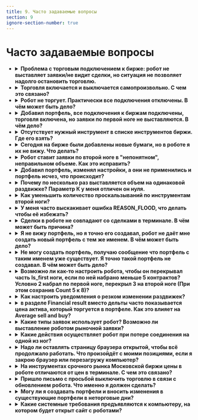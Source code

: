 ```yaml
---
title: 9. Часто задаваемые вопросы
section: 9
ignore-section-number: true
---
```


# Часто задаваемые вопросы

- <details>
    <summary><b>Проблема с торговым подключением к бирже: робот не выставляет заявки/не видит сделки, но ситуация не позволяет надолго остановить торговлю.</b></summary>

    1. Напишите письмо в поддержку с описанием проблемы;
    2. Выключите торговлю по всем портфелям, торгующим через данное транзакционное подключение, убедитесь, что не осталось активных заявок;
    3. Сбросьте статусы заявок по всем портфелям из пункта 2. Описание функционала `Reset statuses`[п.3.4.](03-getting-started.md#_3-4-управление-портфелями) ;
    4. Преподключите проблемное транзакционное подключение;
    5. Включите торговлю по портфелям из пункта 2;
    6. Если в течении пары часов проблема повторится, то выключите торговлю по всем портфелям, торгующим через данное транзакционное подключение, и больше не включайте, пока не получите ответ от поддержки.
    
    </details>

- <details>
    <summary><b>Торговля включается и выключается самопроизвольно. С чем это связано?</b></summary>

    Скорее всего задано расписание для торговли или специально задано такое поведение в формулах.
    
    </details>

- <details>
    <summary><b>Робот не торгует. Практически все подключения отключены. В чём может быть дело?</b></summary>

    Самая вероятная причина такого поведения - истёк срок лицензии. Проверьте сколько дней осталось до окончания лицензии. Количество дней до окончания лицензии можно увидеть в виджете `Robots` в строке таблицы, соотвествующей данному роботу, в столбце `Days paid`.
    
    </details>

- <details>
    <summary><b>Добавил портфель, все подключения к биржам подключены, торговля включена, но заявки по первой ноге не выставляются. В чём дело?</b></summary>

    При наведении на имя портфеля в списке портфелей появляется всплывающая подсказка. В ней отдельно для покупки и продажи первой ноги указывается, чего не хватает роботу для выставления заявки.
    Например, строка всплывающей подсказки для продажи портфеля имеет такой вид: "`sell: is signal=1, quantity=5, is valid market volume=1, is price check=0, is max not hedged=1, is orderbook valid=1`. `is_signal` означает, есть ли сигнал на покупку (т.е. либо мы сейчас котируем, либо выполняется условие на [Sell](05-params-description.md#p.sell) и [Lim_Sell](05-params-description.md#p.lim_s)). Если сигнал есть, то 1, иначе 0. Значения всех проверок могут быть только 0 или 1, если не указано иное. `quantity` показывает заявку какого объёма мы хотим выставить, исходя из заданных параметров портфеля. Заявка будет выставлена только при положительном значении объёма. Отрицательный объём не является ошибкой, это лишь результат расчётов. `is valid market volume` указывает прошла ли проверка на параметр [Market volume](05-params-description.md#p.mkt_volume). `is price check` указывает прошла ли проверка на параметр [Price check](05-params-description.md#p.price_check). `is max not hedged` указывает на выполнение или невыполнение условия [Max not hedget](05-params-description.md#p.max_not_hedged) для заявок по второй ноге. `is orderbook valid` отвечает за внешние признаки валидности стакана. Если стороны стакана на покупку и продажу пересекаются, то стакан не считается валидным. Таким образом, заявка выставляется только когда все значения больше нуля.
    
    </details>
    
- <details>
    <summary><b>Отсутствует нужный инструмент в списке инструментов биржи. Где его взять?</b></summary>

    Список бумаг в роботе обновляется каждое утро в 6:05 по времени сервера, время сервера можно посмотреть в виджете `Robots` в строке таблицы, соотвествующей данному роботу, в столбце `Robot time`. Чтобы выгрузить список бумаг нажмите `Reload security list from exchanges`. Если вы не видите какой-то бумаги в списке бумаг (при этом вы обновили список), а эта бумага уже есть на бирже, то либо дождитесь указанного выше времени и бумага добавится сама, либо переподключите маркет-дата подключение и после этого обновите список бумаг.
    
    </details>

- <details>
    <summary><b>Сегодня на бирже были добавлены новые бумаги, но в роботе я их не вижу. Что делать?</b></summary>

    Новые бумаги выгружаются рано утром и робот мог не успеть подгрузить их. Нужно переподключить дата подключение к бирже. Затем обновить список бумаг и новые инструменты будут доступны.
    
    </details>
    
- <details>
    <summary><b>Робот ставит заявки по второй ноге в "непонятном", неправильном объеме. Как это исправить?</b></summary>

    Данная ситуация может возникать после какого-либо сбоя на бирже, когда биржа не прислала необходимую информацию по заявкам робота и в роботе зависли внутренние статусы заявок. В данной ситуации необходимо остановить торговлю по проблемному портфелю, убедиться что по данному портфелю нет активных заявок в рынке и сбросить статусы заявок, нажав кнопку `Reset statuses`.
    
    </details>

- <details>
    <summary><b>Добавил портфель, изменял настройки, а они не применились и портфель исчез, что происходит?</b></summary>

    Проверьте, один ли Вы редактируете что-либо в роботе, возможно Ваш коллега делает тоже самое и вы мешаете друг другу.
    
    </details>

- <details>
    <summary><b>Почему по несколько раз выставляется объем на одинаковой раздвижке? Параметр К у меня отличен он нуля.</b></summary>

    [Sell](05-params-description.md#p.sell) стал сильно больше [Lim_Sell](05-params-description.md#p.lim_s). И при подвижке на [K](05-params-description.md#p.k) мы догоняли цену на бирже.
    Пример: Вы хотите продать по 100, `К`=1. В какой то момент цена подскакивает и становится равна 105. И вы продаёте по 105, но при этом робот, по алгоритму продал по 100, затем подвинул на `К`, стал продавать по 101. Продал снова по 105, робот снова подвинул на `К`, стало 102 и снова продал по 105 и т.д.. Таким образом все эти продажи произойдут по цене 105.
    
    </details>

- <details>
    <summary><b>Как уменьшить количество проскальзываний по инструментам второй ноги?</b></summary>

    Увеличьте параметр [k](05-params-description.md#_5-3-12-k) (малое) для второй "ноги". Это действие потенциально уменьшит ваш `Take profit` (потенциально уменьшит, так как заявка может пройти лучше цены выставления), но увеличит вероятность хеджа.
    
    </details>

- <details>
    <summary><b>У меня часто выскакивает ошибка REASON_FLOOD, что делать чтобы её избежать?</b></summary>

    **Если ошибка возникает при выставлении заявок по [Is first](05-params-description.md#_5-3-11-is-first) инструменту:**
    
    возникновение такой ошибки, означает использование режима котирования ([Quote](05-params-description.md#p.quote)). Можно попробовать торговать не в режиме котирования, тогда транзакции будут отправляться реже. Если без режима котирования не обойтись, то стоит обратить внимание на параметры группы "Anti-spam", в частности на параметр [Delta](05-params-description.md#p.delta).
    [Delta](05-params-description.md#p.delta) - это отклонение [Price_s/Price_b](05-params-description.md#p.price_s) от цены выставленной заявки, после которого заявка переставляется, то есть отправляется транзакция. Вам необходимо выставлять её таким образом, чтобы заявка не переставлялась от малейших колебаний. То есть, например, вы торгуете BTCUSD, и его стоимость 10 000. Вы ставите [Delta](05-params-description.md#p.delta) равным единице. Какова вероятность изменения [Price_s/Price_b](05-params-description.md#p.price_s) на доллар в случае, когда инструмент стоит 10 000 долларов? Вероятность велика, за секунду может несколько раз измениться цена на этот доллар и каждый раз робот будет отправлять приказы на удаление старой заявки и установки новой. Так и происходит спам биржи. Если поставить [Delta](05-params-description.md#p.delta) равным 5-10, то вероятность заспамить биржу уменьшится, так как должно произойти более весомое изменение, для отправления заявок.
    Настройте параметр [Market volume](05-params-description.md#p.mkt_volume). Если перед вами будет стоять большой объем, то особого смысла сейчас стоять нет и можно так же не спамить биржу переставлениями.  
    **Важно:** в режиме торговли `bid/offer` данный параметр "видит" только объемы бида и оффера. Это значит, что если за ними еще стоят объемы, то робот их не увидит и будет ставить заявки. Потому используйте данный параметр преимущественно в режиме `orderbook` и `orderbook+filter`.  
    Параметр [Price check](05-params-description.md#p.price_check). Если [Price_s/Price_b](05-params-description.md#p.price_s) отличается от `bid/offer` больше чем на [Price check](05-params-description.md#p.price_check) шагов цены, то не выставляемся и снова не спамим биржу. Естественно чем меньше значение, тем меньше спама.
    Также можно установить большой [TP](05-params-description.md#_5-3-26-tp), чтобы брать реже, но больше.

    **Если ошибка возникает при выставлении заявок по не Is first инструментам:**
    
    Видимо, заявку по первой ноге разбирают маленькими порциями, и после каждой такой сделки происходит выставление заявок по инструментам второй ноги. Обратите внимание на параметр [Overlay](05-params-description.md#p.overlay), он позволяет выставлять хеджирующие заявки не после каждой сделки по первой ноге.
    
    </details>

- <details>
    <summary><b>Сделки в роботе не совпадают со сделками в терминале. В чём может быть причина?</b></summary>

    Робот не использует цены сделок в алгоритме, они нужны только для отображения клиенту. Более того, на многих подключениях нельзя получить цену конкретной сделки. По этой причине и в угоду скорости работы робот может считать ценой сделки цену выставления заявки или среднюю цену исполнения сделок по заявке. Кроме того на некоторых подключениях несколько прошедших подряд сделок могут быть учтены роботом как одна сделка, прошедшая суммарным объёмом. Такое поведение робота не является ошибочным, потери позиций при этом не происходит.
    
    </details>

- <details>
    <summary><b>Я не вижу портфель, но я точно его создавал, робот не даёт мне создать новый портфель с тем же именем. В чём может быть дело?<Anchor :ids="['faq.filter']" /> </b></summary>

    Скорее всего в таблице портфелей применен фильтр и данный портфель не выбран в фильтре. Нажмите на надпись "FILTER APPLIED" в таблице портфелей и отметьте галочкой нужный портфель.
    
    </details>

- <details>
    <summary><b>Не могу создать портфель, получаю сообщение что портфель с таким именем уже существует. Я точно такой портфель не создавал. В чём может быть дело?</b></summary>

    Сначала следует убедиться, что Вы действительно не создавали такой портфель, для этого проверьте фильтр портфелей, как описано [выше](#faq.filter). Если это не помогло, то скорее всего в роботе существует портфель с таким именем, созданный другим пользователем. Вы не можете видеть портфели, созданные другими пользователями, но при этом уникальность имён портфелей должна соблюдаться среди всех портфелей робота. Если такая ситуация наблюдается на бесплатном роботе, то это нормально, этими роботами действительно пользуется большое количество трейдеров. Если же ситуация наблюдается в боевом роботе, то уточнить торгует ли кто-то еще тем же роботом можно у старшего трейдера (Head of traders).
    
    </details>

- <details>
    <summary><b>Возможно ли как-то настроить робота, чтобы он перекрывал часть Is_first ноги, если по ней набрано меньше 5 контрактов? Условно 2 набрал по первой ноге, перекрыл 3 на второй ноге (При этом сохранив Count 5 к 8)?</b></summary>

    Вводные данные: `Curpos`=19, `Count`=5  
    По умолчанию позиция портфеля округляется вниз до целого значения `Curpos` деленный на `Count` (главная нога), соответственно и хедж будет происходить при изменении позиции портфеля.  
    При n_perc_fill=0, округление по модулю вниз, т.е. |19/5=3|;  
    При n_perc_fill=80:  
    Предположим, позиция изменилась стала Curpos=18, целая часть от деления |18/5|=3 - не изменилась,
    остаток от деления =3. (100 - n_perc_fill)=100-80=20, 20% от count (т.е. от 5) =1, 80% от count =4.  
    Остаток от деления 3 находится в диапазоне между 1 и 4, значит позиция по портфелю не меняется. Pos=3.  
    Таким образом видно, что позиция изменится в меньшую сторону при Curpos<=15 и в большую сторону при Curpos>=20.
    
    </details>

- <details>
    <summary><b>Как настроить уведомления о резком изменении раздвижек?</b></summary>

   Уведомления настраиваются в настройках портфеля на вкладке `Notifications`.
   
   </details>

- <details>
    <summary><b>в разделе Financial result вместо дельты часто показывается цена актива, который торгуется в портфеле. Как это влияет на Average sell and buy?</b></summary>
    
    Расчеты ведутся на основании сделок за выбранный период для продаж и покупок отдельно, не на основании раздвижек (дельты). Соответственно, что пришло в Financial result (дельта или цена) не важно, это не влияет на подсчет Average sell and buy.
    
    </details>

- <details>
    <summary><b>Какие типы заявок использует робот? Возможно ли выставление роботом рыночной заявки?</b></summary>

    Робот использует только лимитные котировочные заявки. Выставление заявок типа "рыночная" невозможно, но можно имитировать такие заявки путём выставления лимитной заявки вглубь противоположной стороны стакана с помощью параметра [k](05-params-description.md#_5-3-12-k).
    
    </details>

- <details>
    <summary><b>Какие действия осуществляет робот при потере соединения на одной из ног?</b></summary>

    Зависит от того, на какой ноге и в какой момент. Если первая нога потеряла связь, портфель, в котором инструменты из биржи с потерянным соединением, перестает торговать. Если потерялась связь с второй ногой, а первая нога не успела пройти, то робот, также перестает торговать этот портфель. Если первая нога успела пройти, в этот момент вторая нога еще не встала, но успела потерять связь, то робот продолжает пытаться выставиться (рейт-лимиты конечно учитываются).
    
    </details>

- <details>
    <summary><b>Надо ли оставлять страницу браузера открытой, чтобы всё продолжало работать. Что произойдёт с моими позициями, если я закрою браузер или перезагружу компьютер?</b></summary>

    Функционирование роботов не зависит от того, открыта ли вкладка в браузере у пользователя или нет. Вы можете эту страницу закрыть, открыть в другом месте, одновременно с разных мест, перезагрузить свой компьютер и т.д., это ни на что не влияет. Роботы запущены на наших серверах и функционируют автономно. Полсе авторизации на сайте Вы получаете возможность управлять доступными Вам роботами. Есть отдельная опция - запустить робота на Вашем сервере.
    
    </details>
    
- <details>
    <summary><b>На инструментах срочного рынка Московской биржи цены в роботе отличаются от цен в терминале. С чем это связано?</b></summary>

    На срочном рынке Московской бирже применется синтетический матчинг. Он связан с торговлей [календарными спредами](https://www.moex.com/ru/spreads). При использовании синтетического матчинга сделки формируются на основе заявок, поступающих в разные стаканы связанных инструметнов (двух фьючерсов и календарного спреда). Таким образом, в процессе матчинга строится синтетика любой глубины, необходимой для сведения активных заявок. Подробно синтетический матчинг описан в разделе 2.9 документации на [PLAZA II шлюз](https://ftp.moex.com/pub/ClientsAPI/Spectra/CGate/prod/docs/p2gate_ru.pdf)
    
    Биржа может транслировать стакан в двух вариантах: в виде уже собранного агрегированного стакана и в виде полного списка изменения статусов всех заявок по инструменту. Во втором случае построение агрегированного стакана производится уже на стороне робота или терминала. Чаще всего в торговых терминалах используется получение готового агрегированного стакана с биржи. При трансляции агрегированного стакана биржа индикативно транслирует так же 5 уровней, сформированных синтетическими заявками. Более подробно о том, что такое синтетические индикативные котировки и как они используются в агрегированном стакане, можно прочитать в разделе 2.9.2 документации на [PLAZA II шлюз](https://ftp.moex.com/pub/ClientsAPI/Spectra/CGate/prod/docs/p2gate_ru.pdf).
    
    В роботе для получения маркет-даты срочного рынка Московской биржи используются только потоки `Orderlog` подключений по протоколам [FAST](04-creating-connection.md#tc.MOEX_FUT_OPT.FAST) и [SIMBA](04-creating-connection.md#tc.MOEX_FUT_OPT.SIMBA) как наиболее быстрый способ получения рыночной информации, построение агрегированного стакана по инструменту проводится роботом только на основе данных по этому инструменту. Данные по связанным инструментам не используются по нескольким причинам:
    * У инструментов отсутствуют машиночитаемые признаки, определяющие связь с другими инструментами. Идентификация возможна только по имени инструментов.
    * Достроение синтетических уровней требует получения данных по другим инструментам и занимает значительное время.
    * Непонятно сколько уровней требуется достраивать. 5 уровней, достраиваемые биржей при трансляции агрегированных стаканов не отображают полной картины, которая будет построена внутри биржи лишь непосредственно в момент матчинга.
    
    </details>

- <details>
    <summary><b>Пришло письмо с просьбой выключить торговлю в связи с обновлением робота. Что именно я должен сделать?</b></summary>

    Необходимо выключить торговлю по всем портфелям робота (например, с помощью [действий](03-getting-started.md#portfolio_actions) виджета `Portfolios table`) и убедиться, что на биржах не осталось висеть заявок, выставленных роботом. Закрывать позицию в ноль не требуется.
    
    С особой внимательностью при остановке торговли следует отнестись к тем портфелям, где используется [расписание](05-params-description.md#p.use_tt) (если расписание включает торговлю, то оно должно быть отключено), и к тем портфелям, где управление установкой флагов [re_sell/re_buy](05-params-description.md#p.re_buy) осуществляется через формулы (формулы по выбранным портфелям можно отключить вместе с выключением торговли по выбранным портфелям с помощью действия [Stop formulas](03-getting-started.md#portfolio_actions.stop_formulas)). Не забудьте включить расписание и формулы после обновления робота.
    
    </details>
    
- <details>
    <summary><b>Могу ли я создавать портфели и вносить изменения в существующие портфели в неторговые дни?</b></summary>

    Вы можете редактировать настройки портфелей в неторговые дни. Добавление новых инструментов в портфель и создание новых портфелей не гаратируется, так как для создания нового портфеля и добавления инструментов в существующий портфель роботу необходим список инструментов. Если список был загружен роботом с биржи ранее, то Вы сможете как создать портфель, так и добавить инструменты в существующий портфель в неторговое время. Но возможны случаи, когда для проведения обновления и других работ выполняется перезапуск роботов в неторговое время, в таком случае список инструментов робот сможет загрузить только с возобновлением трансляции данных с биржи в торговые дни. Это не является ошибкой. Мы оставляем за собой право на перезапуск роботов и проведение других работ в неторговое время биржи.
    
    </details>
    
- <details>
    <summary><b>Какие системные требования предъявляются к компьютеру, на котором будет открыт сайт с роботами?</b></summary>

    Работа сайта тестировалась в браузере Google Chrome. Сайт передает большое количество данных, поэтому на компьютере рекомендуется иметь минимум 4 ГБ оперативной памяти и минимум 2 ядра процессора. Также необходимо открыть доступ к сайту [bot.fkviking.com](https://bot.fkviking.com) в фаерволе.
    
    </details>
